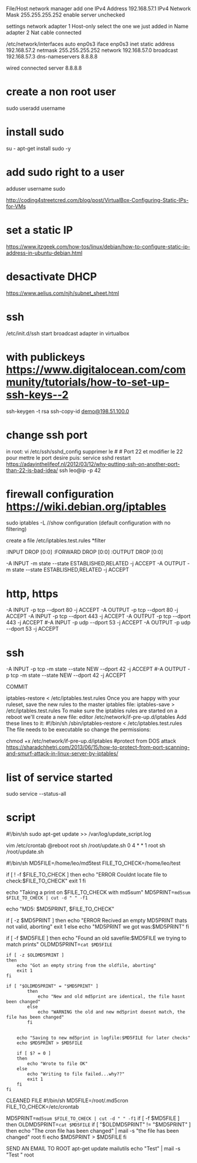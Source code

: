 File/Host network manager
add one
IPv4 Address 192.168.57.1
IPv4 Network Mask 255.255.255.252
enable server unchecked

settings
network
adapter 1 Host-only select the one we just added in Name
adapter 2 Nat cable connected

/etc/network/interfaces
auto enp0s3
iface enp0s3 inet static
address 192.168.57.2
netmask 255.255.255.252
network 192.168.57.0
broadcast 192.168.57.3
dns-nameservers 8.8.8.8

wired connected
server 8.8.8.8

# create a non root user
sudo useradd username
# install sudo
su - 
apt-get install sudo -y
# add sudo right to a user
adduser username sudo

http://coding4streetcred.com/blog/post/VirtualBox-Configuring-Static-IPs-for-VMs

# set a static IP
https://www.itzgeek.com/how-tos/linux/debian/how-to-configure-static-ip-address-in-ubuntu-debian.html

# desactivate DHCP
https://www.aelius.com/njh/subnet_sheet.html

# ssh
/etc/init.d/ssh start
broadcast adapter in virtualbox

# with publickeys https://www.digitalocean.com/community/tutorials/how-to-set-up-ssh-keys--2
ssh-keygen -t rsa
ssh-copy-id demo@198.51.100.0

# change ssh port
in root: vi /etc/ssh/sshd_config
supprimer le # # Port 22 et modifier le 22 pour mettre le port desire
puis: service sshd restart
https://adayinthelifeof.nl/2012/03/12/why-putting-ssh-on-another-port-than-22-is-bad-idea/
ssh leo@ip -p 42

# firewall configuration https://wiki.debian.org/iptables
sudo iptables -L //show configuration (default configuration with no filtering)

create a file /etc/iptables.test.rules
*filter

:INPUT DROP [0:0]
:FORWARD DROP [0:0]
:OUTPUT DROP [0:0]


-A INPUT -m state --state ESTABLISHED,RELATED -j ACCEPT
-A OUTPUT -m state --state ESTABLISHED,RELATED -j ACCEPT

# http, https
-A INPUT -p tcp --dport 80 -j ACCEPT
-A OUTPUT -p tcp --dport 80 -j ACCEPT
-A INPUT -p tcp --dport 443 -j ACCEPT
-A OUTPUT -p tcp --dport 443 -j ACCEPT
#-A INPUT -p udp --dport 53 -j ACCEPT
-A OUTPUT -p udp --dport 53 -j ACCEPT

# ssh
-A INPUT -p tcp -m state --state NEW --dport 42 -j ACCEPT
#-A OUTPUT -p tcp -m state --state NEW --dport 42 -j ACCEPT

COMMIT

iptables-restore < /etc/iptables.test.rules
Once you are happy with your ruleset, save the new rules to the master iptables file:
 iptables-save > /etc/iptables.test.rules
To make sure the iptables rules are started on a reboot we'll create a new file:
 editor /etc/network/if-pre-up.d/iptables
Add these lines to it:
 #!/bin/sh
 /sbin/iptables-restore < /etc/iptables.test.rules
The file needs to be executable so change the permissions:


 chmod +x /etc/network/if-pre-up.d/iptables
#protect from DOS attack
https://sharadchhetri.com/2013/06/15/how-to-protect-from-port-scanning-and-smurf-attack-in-linux-server-by-iptables/


# list of service started
sudo service --status-all

# script
#!/bin/sh
sudo apt-get update >> /var/log/update_script.log

vim /etc/crontab
@reboot         root   	sh /root/update.sh
0  4    * * 1   root   	sh /root/update.sh


#!/bin/sh
MD5FILE=/home/leo/md5test
FILE_TO_CHECK=/home/leo/test

if [ ! -f $FILE_TO_CHECK ]
then
	echo "ERROR Couldnt locate file to check:$FILE_TO_CHECK"
	exit 1
fi

echo "Taking a print on $FILE_TO_CHECK with md5sum"
MD5PRINT=`md5sum $FILE_TO_CHECK | cut -d " " -f1`

echo "MD5: $MD5PRINT, $FILE_TO_CHECK"

if [ -z $MD5PRINT ]
then
	echo "ERROR Recived an empty MD5PRINT thats not valid, aborting"
	exit 1
else
	echo "MD5PRINT we got was:$MD5PRINT"
fi

if [ -f $MD5FILE ]
then
	echo "Found an old savefile:$MD5FILE we trying to match prints"
	OLDMD5PRINT=`cat $MD5FILE`

	if [ -z $OLDMD5PRINT ]
	then
		echo "Got an empty string from the oldfile, aborting"
		exit 1
	fi

	if [ "$OLDMD5PRINT" = "$MD5PRINT" ]
			then
				echo "New and old md5print are identical, the file hasnt been changed"
			else
				echo "WARNING the old and new md5print doesnt match, the file has been changed"
			fi


		echo "Saving to new md5print in logfile:$MD5FILE for later checks"
		echo $MD5PRINT > $MD5FILE

		if [ $? = 0 ]
		then
			echo "Wrote to file OK"
		else
			echo "Writing to file failed...why??"
			exit 1
		fi
	fi






CLEANED FILE
#!/bin/sh
MD5FILE=/root/.md5cron
FILE_TO_CHECK=/etc/crontab

MD5PRINT=`md5sum $FILE_TO_CHECK | cut -d " " -f1`
if [ -f $MD5FILE ]
then
	OLDMD5PRINT=`cat $MD5FILE`
	if [ "$OLDMD5PRINT" != "$MD5PRINT" ]
	then
		echo "The cron file has been changed" | mail -s "the file has been changed" root
	fi
	echo $MD5PRINT > $MD5FILE
fi


SEND AN EMAIL TO ROOT
apt-get update mailutils
echo "Test" | mail -s "Test " root